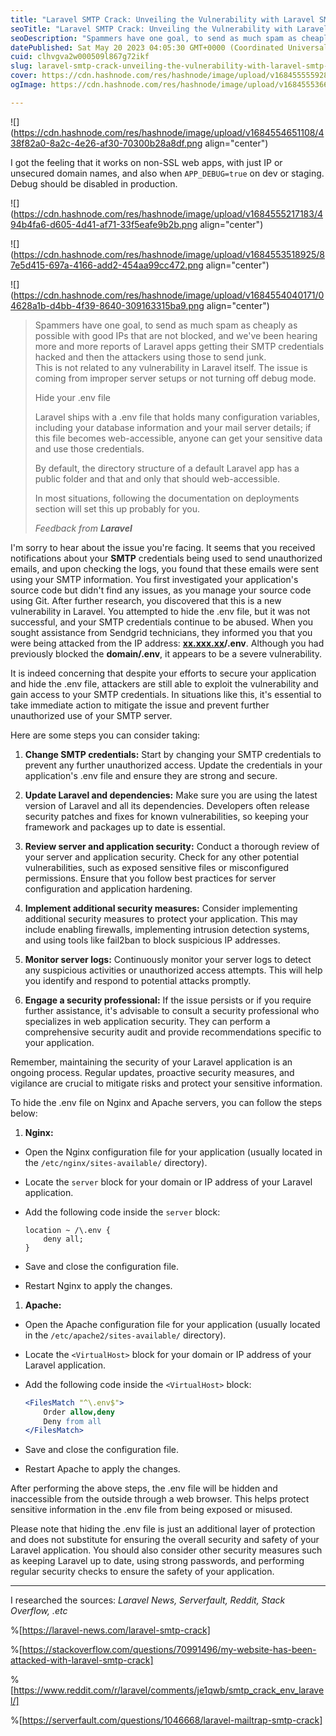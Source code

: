 ```yaml
---
title: "Laravel SMTP Crack: Unveiling the Vulnerability with Laravel SMTP Checker by XCATZE"
seoTitle: "Laravel SMTP Crack: Unveiling the Vulnerability with Laravel SMTP Chec"
seoDescription: "Spammers have one goal, to send as much spam as cheaply as possible with good IPs that are not blocked, and we've been hearing more and more reports of Lara"
datePublished: Sat May 20 2023 04:05:30 GMT+0000 (Coordinated Universal Time)
cuid: clhvgva2w000509l867g72ikf
slug: laravel-smtp-crack-unveiling-the-vulnerability-with-laravel-smtp-checker-by-xcatze
cover: https://cdn.hashnode.com/res/hashnode/image/upload/v1684555559283/39d6ddc4-6686-4f72-abbb-3110af9735c4.png
ogImage: https://cdn.hashnode.com/res/hashnode/image/upload/v1684555366111/b1cdb008-d07b-4c5b-ae5d-f3e69efbfcbb.png

---
```


![](https://cdn.hashnode.com/res/hashnode/image/upload/v1684554651108/438f82a0-8a2c-4e26-af30-70300b28a8df.png align="center")

I got the feeling that it works on non-SSL web apps, with just IP or unsecured domain names, and also when `APP_DEBUG=true` on dev or staging. Debug should be disabled in production.

![](https://cdn.hashnode.com/res/hashnode/image/upload/v1684555217183/494b4fa6-d605-4d41-af71-33f5eafe9b2b.png align="center")

![](https://cdn.hashnode.com/res/hashnode/image/upload/v1684553518925/87e5d415-697a-4166-add2-454aa99cc472.png align="center")

![](https://cdn.hashnode.com/res/hashnode/image/upload/v1684554040171/04628a1b-d4bb-4f39-8640-309163315ba9.png align="center")

> Spammers have one goal, to send as much spam as cheaply as possible with good IPs that are not blocked, and we've been hearing more and more reports of Laravel apps getting their SMTP credentials hacked and then the attackers using those to send junk.  
> This is not related to any vulnerability in Laravel itself. The issue is coming from improper server setups or not turning off debug mode.  
>   
> Hide your .env file
> 
> Laravel ships with a .env file that holds many configuration variables, including your database information and your mail server details; if this file becomes web-accessible, anyone can get your sensitive data and use those credentials.
> 
> By default, the directory structure of a default Laravel app has a public folder and that and only that should web-accessible.
> 
> In most situations, following the documentation on deployments section will set this up probably for you.
> 
> *Feedback from* ***Laravel***

I'm sorry to hear about the issue you're facing. It seems that you received notifications about your **SMTP** credentials being used to send unauthorized emails, and upon checking the logs, you found that these emails were sent using your SMTP information. You first investigated your application's source code but didn't find any issues, as you manage your source code using Git. After further research, you discovered that this is a new vulnerability in Laravel. You attempted to hide the .env file, but it was not successful, and your SMTP credentials continue to be abused. When you sought assistance from Sendgrid technicians, they informed you that you were being attacked from the IP address: [**xx.xxx.xx**](http://xx.xxx.xx)**/.env**. Although you had previously blocked the **domain/.env**, it appears to be a severe vulnerability.

It is indeed concerning that despite your efforts to secure your application and hide the .env file, attackers are still able to exploit the vulnerability and gain access to your SMTP credentials. In situations like this, it's essential to take immediate action to mitigate the issue and prevent further unauthorized use of your SMTP server.

Here are some steps you can consider taking:

1. **Change SMTP credentials:** Start by changing your SMTP credentials to prevent any further unauthorized access. Update the credentials in your application's .env file and ensure they are strong and secure.
    
2. **Update Laravel and dependencies:** Make sure you are using the latest version of Laravel and all its dependencies. Developers often release security patches and fixes for known vulnerabilities, so keeping your framework and packages up to date is essential.
    
3. **Review server and application security:** Conduct a thorough review of your server and application security. Check for any other potential vulnerabilities, such as exposed sensitive files or misconfigured permissions. Ensure that you follow best practices for server configuration and application hardening.
    
4. **Implement additional security measures:** Consider implementing additional security measures to protect your application. This may include enabling firewalls, implementing intrusion detection systems, and using tools like fail2ban to block suspicious IP addresses.
    
5. **Monitor server logs:** Continuously monitor your server logs to detect any suspicious activities or unauthorized access attempts. This will help you identify and respond to potential attacks promptly.
    
6. **Engage a security professional:** If the issue persists or if you require further assistance, it's advisable to consult a security professional who specializes in web application security. They can perform a comprehensive security audit and provide recommendations specific to your application.
    

Remember, maintaining the security of your Laravel application is an ongoing process. Regular updates, proactive security measures, and vigilance are crucial to mitigate risks and protect your sensitive information.

To hide the .env file on Nginx and Apache servers, you can follow the steps below:

1. **Nginx:**
    

* Open the Nginx configuration file for your application (usually located in the `/etc/nginx/sites-available/` directory).
    
* Locate the `server` block for your domain or IP address of your Laravel application.
    
* Add the following code inside the `server` block:
    
    ```nginx
    location ~ /\.env {
        deny all;
    }
    ```
    
* Save and close the configuration file.
    
* Restart Nginx to apply the changes.
    

1. **Apache:**
    

* Open the Apache configuration file for your application (usually located in the `/etc/apache2/sites-available/` directory).
    
* Locate the `<VirtualHost>` block for your domain or IP address of your Laravel application.
    
* Add the following code inside the `<VirtualHost>` block:
    
    ```apache
    <FilesMatch "^\.env$">
        Order allow,deny
        Deny from all
    </FilesMatch>
    ```
    
* Save and close the configuration file.
    
* Restart Apache to apply the changes.
    

After performing the above steps, the .env file will be hidden and inaccessible from the outside through a web browser. This helps protect sensitive information in the .env file from being exposed or misused.

Please note that hiding the .env file is just an additional layer of protection and does not substitute for ensuring the overall security and safety of your Laravel application. You should also consider other security measures such as keeping Laravel up to date, using strong passwords, and performing regular security checks to ensure the safety of your application.

---

I researched the sources: *Laravel News, Serverfault, Reddit, Stack Overflow, .etc*

%[https://laravel-news.com/laravel-smtp-crack] 

%[https://stackoverflow.com/questions/70991496/my-website-has-been-attacked-with-laravel-smtp-crack] 

%[https://www.reddit.com/r/laravel/comments/je1qwb/smtp_crack_env_laravel/] 

%[https://serverfault.com/questions/1046668/laravel-mailtrap-smtp-crack]